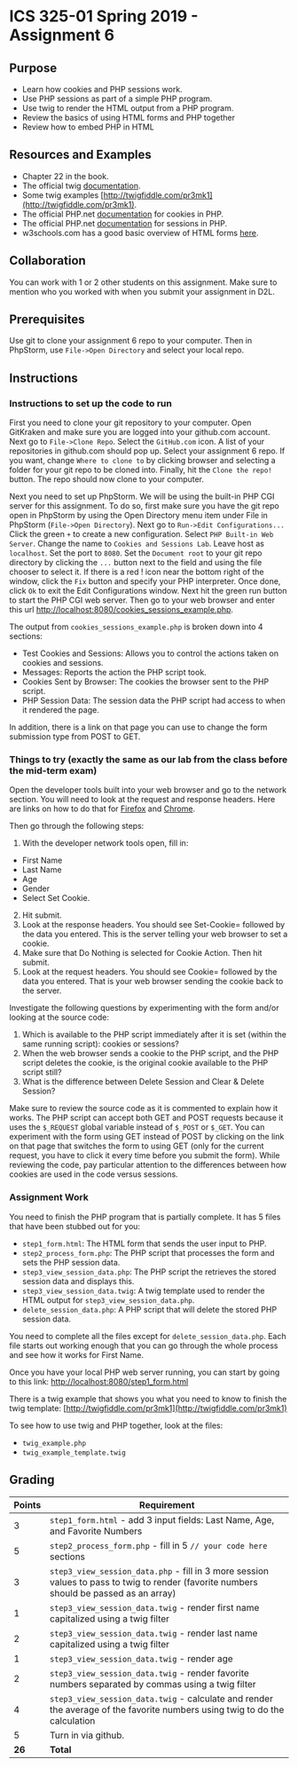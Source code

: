 ICS 325-01 Spring 2019 - Assignment 6
=========================

Purpose
-------
* Learn how cookies and PHP sessions work.
* Use PHP sessions as part of a simple PHP program.
* Use twig to render the HTML output from a PHP program.
* Review the basics of using HTML forms and PHP together
* Review how to embed PHP in HTML

Resources and Examples
----------------------
* Chapter 22 in the book.
* The official twig [documentation](http://twig.sensiolabs.org/documentation).
* Some twig examples [http://twigfiddle.com/pr3mk1](http://twigfiddle.com/pr3mk1).
* The official PHP.net [documentation](http://php.net/manual/en/features.cookies.php) for cookies in PHP.
* The official PHP.net [documentation](http://php.net/manual/en/features.sessions.php) for sessions in PHP.
* w3schools.com has a good basic overview of HTML forms [here](http://www.w3schools.com/html/html_forms.asp).

Collaboration
-------------
You can work with 1 or 2 other students on this assignment.  Make sure to mention who you worked with when you submit your assignment in D2L.

Prerequisites
-------------
Use git to clone your assignment 6 repo to your computer.  Then in PhpStorm, use `File->Open Directory` and select your local repo.

Instructions
------------
### Instructions to set up the code to run
First you need to clone your git repository to your computer.  Open GitKraken and make sure you are logged into your github.com account.  Next go to `File->Clone Repo`.  Select the `GitHub.com` icon.  A list of your repositories in github.com should pop up.  Select your assignment 6 repo.  If you want, change `Where to clone to` by clicking browser and selecting a folder for your git repo to be cloned into.  Finally, hit the `Clone the repo!` button.  The repo should now clone to your computer.

Next you need to set up PhpStorm.  We will be using the built-in PHP CGI server for this assignment.  To do so, first make sure you have the git repo open in PhpStorm by using the Open Directory menu item under File in PhpStorm (`File->Open Directory`).  Next go to `Run->Edit Configurations...` Click the green `+` to create a new configuration.  Select `PHP Built-in Web Server`.  Change the name to `Cookies and Sessions Lab`.  Leave host as `localhost`.  Set the port to `8080`.  Set the `Document root` to your git repo directory by clicking the `...` button next to the field and using the file chooser to select it.  If there is a red ! icon near the bottom right of the window, click the `Fix` button and specify your PHP interpreter.  Once done, click `Ok` to exit the Edit Configurations window.  Next hit the green run button to start the PHP CGI web server.  Then go to your web browser and enter this url [http://localhost:8080/cookies_sessions_example.php](http://localhost:8080/cookies_sessions_example.php).  

The output from  `cookies_sessions_example.php` is broken down into 4 sections:
* Test Cookies and Sessions: Allows you to control the actions taken on cookies and sessions.
* Messages: Reports the action the PHP script took.
* Cookies Sent by Browser: The cookies the browser sent to the PHP script.
* PHP Session Data: The session data the PHP script had access to when it rendered the page.

In addition, there is a link on that page you can use to change the form submission type from POST to GET.

### Things to try (exactly the same as our lab from the class before the mid-term exam)
Open the developer tools built into your web browser and go to the network section.  You will need to look at the request and response headers.  Here are links on how to do that for [Firefox](https://developer.mozilla.org/en-US/docs/Tools/Network_Monitor) and [Chrome](http://stackoverflow.com/questions/4423061/view-http-headers-in-google-chrome).

Then go through the following steps:
1.  With the developer network tools open, fill in:
  * First Name
  * Last Name
  * Age
  * Gender
  * Select Set Cookie.
2. Hit submit.
3. Look at the response headers.  You should see Set-Cookie= followed by the data you entered.  This is the server telling your web browser to set a cookie.
4. Make sure that Do Nothing is selected for Cookie Action.  Then hit submit.
5. Look at the request headers.  You should see Cookie= followed by the data you entered.  That is your web browser sending the cookie back to the server.

Investigate the following questions by experimenting with the form and/or looking at the source code:
1. Which is available to the PHP script immediately after it is set (within the same running script): cookies or sessions?
2. When the web browser sends a cookie to the PHP script, and the PHP script deletes the cookie, is the original cookie available to the PHP script still?
3. What is the difference between Delete Session and Clear & Delete Session?

Make sure to review the source code as it is commented to explain how it works.  The PHP script can accept both GET and POST requests because it uses the `$_REQUEST` global variable instead of `$_POST` or `$_GET`.  You can experiment with the form using GET instead of POST by clicking on the link on that page that switches the form to using GET (only for the current request, you have to click it every time before you submit the form).  While reviewing the code, pay particular attention to the differences between how cookies are used in the code versus sessions.

### Assignment Work
You need to finish the PHP program that is partially complete.  It has 5 files that have been stubbed out for you:
* `step1_form.html`: The HTML form that sends the user input to PHP.
* `step2_process_form.php`: The PHP script that processes the form and sets the PHP session data.
* `step3_view_session_data.php`: The PHP script the retrieves the stored session data and displays this.
* `step3_view_session_data.twig`: A twig template used to render the HTML output for `step3_view_session_data.php`.
* `delete_session_data.php`: A PHP script that will delete the stored PHP session data.

You need to complete all the files except for `delete_session_data.php`.  Each file starts out working enough that you can go through the whole process and see how it works for First Name.

Once you have your local PHP web server running, you can start by going to this link: [http://localhost:8080/step1_form.html](http://localhost:8080/step1_form.html)

There is a twig example that shows you what you need to know to finish the twig template:
[http://twigfiddle.com/pr3mk1](http://twigfiddle.com/pr3mk1)

To see how to use twig and PHP together, look at the files:
* `twig_example.php`
* `twig_example_template.twig`

Grading
-------
Points|Requirement
------|-----------
3 | `step1_form.html` - add 3 input fields: Last Name, Age, and Favorite Numbers
5 | `step2_process_form.php` - fill in 5 `// your code here` sections
3 | `step3_view_session_data.php` - fill in 3 more session values to pass to twig to render (favorite numbers should be passed as an array)
1 | `step3_view_session_data.twig` - render first name capitalized using a twig filter
2 | `step3_view_session_data.twig` - render last name capitalized using a twig filter
1 | `step3_view_session_data.twig` - render age
2 | `step3_view_session_data.twig` - render favorite numbers separated by commas using a twig filter
4 | `step3_view_session_data.twig` - calculate and render the average of the favorite numbers using twig to do the calculation
5 |  Turn in via github.
**26**| **Total**
